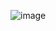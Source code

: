 ![image](https://github.com/weilun320/42-React-Vite-CRUD-Todo-App/assets/41337787/75db029c-35ca-42c4-8d59-6292aab4da0c)
